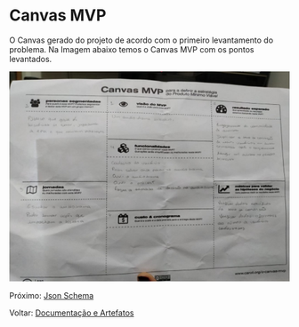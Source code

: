 # Canvas MVP

O Canvas gerado do projeto de acordo com o primeiro levantamento do problema. Na Imagem abaixo temos o Canvas MVP com os pontos levantados.

![Fonte: Desenvolvido pela autora do projeto](../.gitbook/assets/0-wjtq10ametj-zaez.jpeg)

Próximo: [Json Schema](json-schema.md)

Voltar: [Documentação e Artefatos](https://github.com/bklass/darkcast-documentation)

